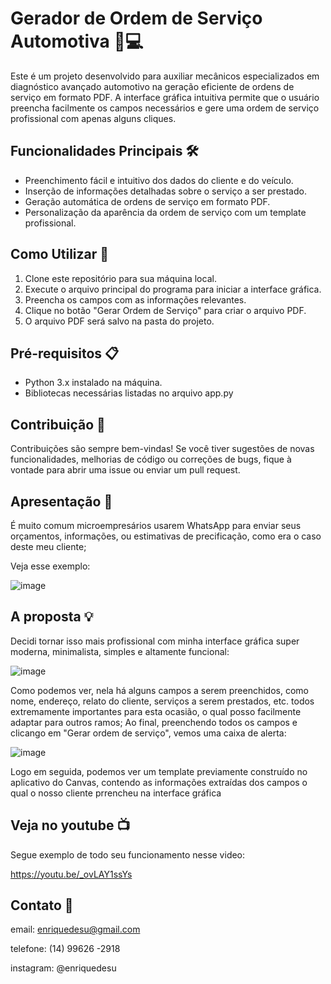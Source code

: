 
# Gerador de Ordem de Serviço Automotiva 🚗💻

Este é um projeto desenvolvido para auxiliar mecânicos especializados em diagnóstico avançado automotivo na geração eficiente de ordens de serviço em formato PDF. A interface gráfica intuitiva permite que o usuário preencha facilmente os campos necessários e gere uma ordem de serviço profissional com apenas alguns cliques.

## Funcionalidades Principais 🛠️

- Preenchimento fácil e intuitivo dos dados do cliente e do veículo.
- Inserção de informações detalhadas sobre o serviço a ser prestado.
- Geração automática de ordens de serviço em formato PDF.
- Personalização da aparência da ordem de serviço com um template profissional.

## Como Utilizar 📝

1. Clone este repositório para sua máquina local.
2. Execute o arquivo principal do programa para iniciar a interface gráfica.
3. Preencha os campos com as informações relevantes.
4. Clique no botão "Gerar Ordem de Serviço" para criar o arquivo PDF.
5. O arquivo PDF será salvo na pasta do projeto.

## Pré-requisitos 📋

- Python 3.x instalado na máquina.
- Bibliotecas necessárias listadas no arquivo app.py

## Contribuição 🤝

Contribuições são sempre bem-vindas! Se você tiver sugestões de novas funcionalidades, melhorias de código ou correções de bugs, fique à vontade para abrir uma issue ou enviar um pull request.

## Apresentação 👋

É muito comum microempresários usarem WhatsApp para enviar seus orçamentos,
informações, ou estimativas de precificação, como era o caso deste meu cliente;

Veja esse exemplo: 


![image](https://github.com/Henrique-de-Souza/gerador_de_ordem_de_servico/assets/148600312/d8588d37-fd2e-46f0-b681-122a1775656f)

## A proposta 💡

Decidi tornar isso mais profissional com minha interface gráfica super moderna, minimalista, simples e altamente funcional:


![image](https://github.com/Henrique-de-Souza/gerador_de_ordem_de_servico/assets/148600312/857f1e41-564b-4567-8c69-a605c120e505)


Como podemos ver, nela há alguns campos a serem preenchidos, como nome, endereço, relato do cliente, serviços a serem prestados, etc.
todos extremamente importantes para esta ocasião, o qual posso facilmente adaptar para outros ramos; Ao final, preenchendo todos os campos 
e clicango em "Gerar ordem de serviço", vemos uma caixa de alerta:


![image](https://github.com/Henrique-de-Souza/gerador_de_ordem_de_servico/assets/148600312/ecc2607d-3368-49f4-b9f9-2f1d0a9161d1)

Logo em seguida, podemos ver um template previamente construído no aplicativo do Canvas, contendo as informações extraídas dos campos o qual
o nosso cliente prrencheu na interface gráfica


## Veja no youtube 📺

Segue exemplo de todo seu funcionamento nesse video:

https://youtu.be/_ovLAY1ssYs


## Contato 📧

email: enriquedesu@gmail.com

telefone: (14) 99626 -2918

instagram: @enriquedesu



